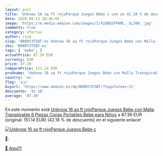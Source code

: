 ```yaml
---
layout: post
title: 'Unknow 16 sq ft rojoParque Juegos Bebe c con un 42.18 % de descuento'
date: 2020-08-23 18:46:03
image: 'https://m.media-amazon.com/images/I/41QNQ1PPAML._SL200_.jpg'
comments: true
category: ofertas
author: ring
slug: 'B08DY3TSBT-es Unknow 16 sq ft rojoParque Juegos Bebe con Malla...'
sku: 'B08DY3TSBT-es'
tags: [ 'bebe', ]
actualPrice: 87.39 EUR
currency: EUR
price: 87.39
comparePrice: 151.14 EUR
prodname: 'Unknow 16 sq ft rojoParque Juegos Bebe con Malla Transpirable 6 Piezas Cunas Portatiles Bebe para Niños'
country: 'es'
flag: '🇪🇸'
buyurl: 'https://www.amazon.es/dp/B08DY3TSBT/?tag=tolees-21'
descuento: '42.18'
average: '87.39'
---
```


En este momento está [Unknow 16 sq ft rojoParque Juegos Bebe con Malla Transpirable 6 Piezas Cunas Portatiles Bebe para Niños](https://www.amazon.es/dp/B08DY3TSBT/?tag=tolees-21) a 87.39 EUR (original: 151.14 EUR) (42.18 %  de descuento) en el siguiente enlace!

[![Unknow 16 sq ft rojoParque Juegos Bebe c](https://m.media-amazon.com/images/I/41QNQ1PPAML._SL200_.jpg)](https://www.amazon.es/dp/B08DY3TSBT/?tag=tolees-21)

🔎:


[🛒 Aquí!!!](https://www.amazon.es/dp/B08DY3TSBT/?tag=tolees-21)
